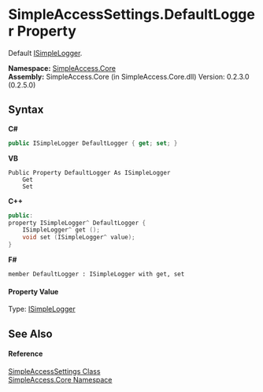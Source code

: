 # SimpleAccessSettings.DefaultLogger Property 
 

Default <a href="T_SimpleAccess_Core_Logger_ISimpleLogger">ISimpleLogger</a>.

**Namespace:**&nbsp;<a href="N_SimpleAccess_Core">SimpleAccess.Core</a><br />**Assembly:**&nbsp;SimpleAccess.Core (in SimpleAccess.Core.dll) Version: 0.2.3.0 (0.2.5.0)

## Syntax

**C#**<br />
``` C#
public ISimpleLogger DefaultLogger { get; set; }
```

**VB**<br />
``` VB
Public Property DefaultLogger As ISimpleLogger
	Get
	Set
```

**C++**<br />
``` C++
public:
property ISimpleLogger^ DefaultLogger {
	ISimpleLogger^ get ();
	void set (ISimpleLogger^ value);
}
```

**F#**<br />
``` F#
member DefaultLogger : ISimpleLogger with get, set

```


#### Property Value
Type: <a href="T_SimpleAccess_Core_Logger_ISimpleLogger">ISimpleLogger</a>

## See Also


#### Reference
<a href="T_SimpleAccess_Core_SimpleAccessSettings">SimpleAccessSettings Class</a><br /><a href="N_SimpleAccess_Core">SimpleAccess.Core Namespace</a><br />